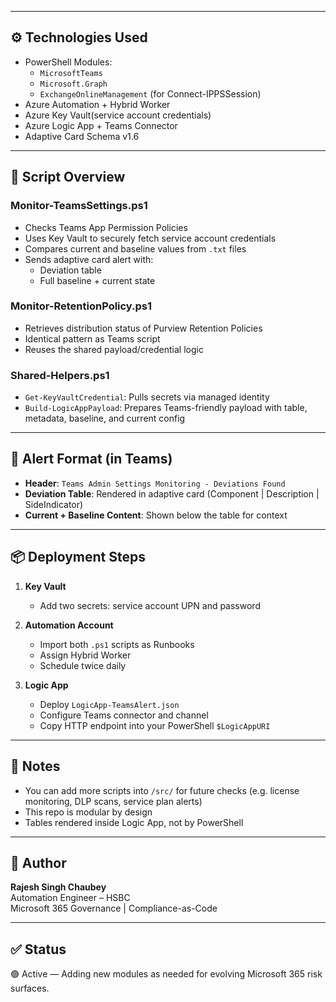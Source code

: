 
---

## ⚙️ Technologies Used

- PowerShell Modules:
  - `MicrosoftTeams`
  - `Microsoft.Graph`
  - `ExchangeOnlineManagement` (for Connect-IPPSSession)
- Azure Automation + Hybrid Worker
- Azure Key Vault(service account credentials)
- Azure Logic App + Teams Connector
- Adaptive Card Schema v1.6

---

## 🧪 Script Overview

### Monitor-TeamsSettings.ps1

- Checks Teams App Permission Policies
- Uses Key Vault to securely fetch service account credentials
- Compares current and baseline values from `.txt` files
- Sends adaptive card alert with:
  - Deviation table
  - Full baseline + current state

### Monitor-RetentionPolicy.ps1

- Retrieves distribution status of Purview Retention Policies
- Identical pattern as Teams script
- Reuses the shared payload/credential logic

### Shared-Helpers.ps1

- `Get-KeyVaultCredential`: Pulls secrets via managed identity
- `Build-LogicAppPayload`: Prepares Teams-friendly payload with table, metadata, baseline, and current config

---

## 🔔 Alert Format (in Teams)

- **Header**: `Teams Admin Settings Monitoring - Deviations Found`
- **Deviation Table**: Rendered in adaptive card (Component | Description | SideIndicator)
- **Current + Baseline Content**: Shown below the table for context

---

## 📦 Deployment Steps

1. **Key Vault**
   - Add two secrets: service account UPN and password

2. **Automation Account**
   - Import both `.ps1` scripts as Runbooks
   - Assign Hybrid Worker
   - Schedule twice daily

3. **Logic App**
   - Deploy `LogicApp-TeamsAlert.json`
   - Configure Teams connector and channel
   - Copy HTTP endpoint into your PowerShell `$LogicAppURI`

---

## 📌 Notes

- You can add more scripts into `/src/` for future checks (e.g. license monitoring, DLP scans, service plan alerts)
- This repo is modular by design
- Tables rendered inside Logic App, not by PowerShell

---

## 🧠 Author

**Rajesh Singh Chaubey**  
Automation Engineer – HSBC  
Microsoft 365 Governance | Compliance-as-Code

---

## ✅ Status

🟢 Active — Adding new modules as needed for evolving Microsoft 365 risk surfaces.
